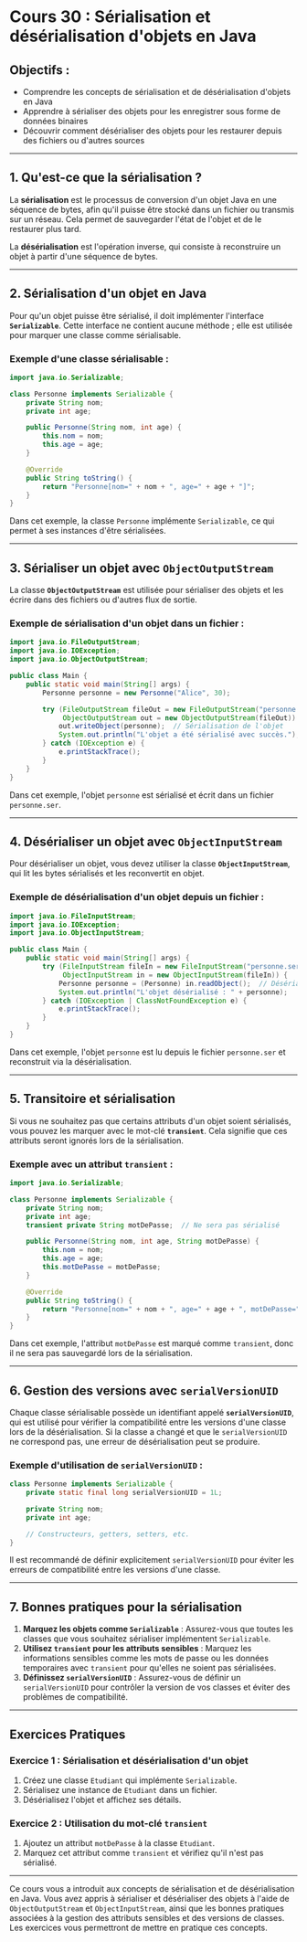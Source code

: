 
# Cours 30 : Sérialisation et désérialisation d'objets en Java

## Objectifs :
- Comprendre les concepts de sérialisation et de désérialisation d'objets en Java
- Apprendre à sérialiser des objets pour les enregistrer sous forme de données binaires
- Découvrir comment désérialiser des objets pour les restaurer depuis des fichiers ou d'autres sources

---

## 1. Qu'est-ce que la sérialisation ?
La **sérialisation** est le processus de conversion d'un objet Java en une séquence de bytes, afin qu'il puisse être stocké dans un fichier ou transmis sur un réseau. Cela permet de sauvegarder l'état de l'objet et de le restaurer plus tard. 

La **désérialisation** est l'opération inverse, qui consiste à reconstruire un objet à partir d'une séquence de bytes.

---

## 2. Sérialisation d'un objet en Java
Pour qu'un objet puisse être sérialisé, il doit implémenter l'interface **`Serializable`**. Cette interface ne contient aucune méthode ; elle est utilisée pour marquer une classe comme sérialisable.

### Exemple d'une classe sérialisable :
```java
import java.io.Serializable;

class Personne implements Serializable {
    private String nom;
    private int age;

    public Personne(String nom, int age) {
        this.nom = nom;
        this.age = age;
    }

    @Override
    public String toString() {
        return "Personne[nom=" + nom + ", age=" + age + "]";
    }
}
```

Dans cet exemple, la classe `Personne` implémente `Serializable`, ce qui permet à ses instances d'être sérialisées.

---

## 3. Sérialiser un objet avec `ObjectOutputStream`
La classe **`ObjectOutputStream`** est utilisée pour sérialiser des objets et les écrire dans des fichiers ou d'autres flux de sortie.

### Exemple de sérialisation d'un objet dans un fichier :
```java
import java.io.FileOutputStream;
import java.io.IOException;
import java.io.ObjectOutputStream;

public class Main {
    public static void main(String[] args) {
        Personne personne = new Personne("Alice", 30);

        try (FileOutputStream fileOut = new FileOutputStream("personne.ser");
             ObjectOutputStream out = new ObjectOutputStream(fileOut)) {
            out.writeObject(personne);  // Sérialisation de l'objet
            System.out.println("L'objet a été sérialisé avec succès.");
        } catch (IOException e) {
            e.printStackTrace();
        }
    }
}
```

Dans cet exemple, l'objet `personne` est sérialisé et écrit dans un fichier `personne.ser`.

---

## 4. Désérialiser un objet avec `ObjectInputStream`
Pour désérialiser un objet, vous devez utiliser la classe **`ObjectInputStream`**, qui lit les bytes sérialisés et les reconvertit en objet.

### Exemple de désérialisation d'un objet depuis un fichier :
```java
import java.io.FileInputStream;
import java.io.IOException;
import java.io.ObjectInputStream;

public class Main {
    public static void main(String[] args) {
        try (FileInputStream fileIn = new FileInputStream("personne.ser");
             ObjectInputStream in = new ObjectInputStream(fileIn)) {
            Personne personne = (Personne) in.readObject();  // Désérialisation de l'objet
            System.out.println("L'objet désérialisé : " + personne);
        } catch (IOException | ClassNotFoundException e) {
            e.printStackTrace();
        }
    }
}
```

Dans cet exemple, l'objet `personne` est lu depuis le fichier `personne.ser` et reconstruit via la désérialisation.

---

## 5. Transitoire et sérialisation
Si vous ne souhaitez pas que certains attributs d'un objet soient sérialisés, vous pouvez les marquer avec le mot-clé **`transient`**. Cela signifie que ces attributs seront ignorés lors de la sérialisation.

### Exemple avec un attribut `transient` :
```java
import java.io.Serializable;

class Personne implements Serializable {
    private String nom;
    private int age;
    transient private String motDePasse;  // Ne sera pas sérialisé

    public Personne(String nom, int age, String motDePasse) {
        this.nom = nom;
        this.age = age;
        this.motDePasse = motDePasse;
    }

    @Override
    public String toString() {
        return "Personne[nom=" + nom + ", age=" + age + ", motDePasse=" + motDePasse + "]";
    }
}
```

Dans cet exemple, l'attribut `motDePasse` est marqué comme `transient`, donc il ne sera pas sauvegardé lors de la sérialisation.

---

## 6. Gestion des versions avec `serialVersionUID`
Chaque classe sérialisable possède un identifiant appelé **`serialVersionUID`**, qui est utilisé pour vérifier la compatibilité entre les versions d'une classe lors de la désérialisation. Si la classe a changé et que le `serialVersionUID` ne correspond pas, une erreur de désérialisation peut se produire.

### Exemple d'utilisation de `serialVersionUID` :
```java
class Personne implements Serializable {
    private static final long serialVersionUID = 1L;

    private String nom;
    private int age;

    // Constructeurs, getters, setters, etc.
}
```

Il est recommandé de définir explicitement `serialVersionUID` pour éviter les erreurs de compatibilité entre les versions d'une classe.

---

## 7. Bonnes pratiques pour la sérialisation
1. **Marquez les objets comme `Serializable`** : Assurez-vous que toutes les classes que vous souhaitez sérialiser implémentent `Serializable`.
2. **Utilisez `transient` pour les attributs sensibles** : Marquez les informations sensibles comme les mots de passe ou les données temporaires avec `transient` pour qu'elles ne soient pas sérialisées.
3. **Définissez `serialVersionUID`** : Assurez-vous de définir un `serialVersionUID` pour contrôler la version de vos classes et éviter des problèmes de compatibilité.

---

## Exercices Pratiques

### Exercice 1 : Sérialisation et désérialisation d'un objet
1. Créez une classe `Etudiant` qui implémente `Serializable`.
2. Sérialisez une instance de `Etudiant` dans un fichier.
3. Désérialisez l'objet et affichez ses détails.

### Exercice 2 : Utilisation du mot-clé `transient`
1. Ajoutez un attribut `motDePasse` à la classe `Etudiant`.
2. Marquez cet attribut comme `transient` et vérifiez qu'il n'est pas sérialisé.

---

Ce cours vous a introduit aux concepts de sérialisation et de désérialisation en Java. Vous avez appris à sérialiser et désérialiser des objets à l'aide de `ObjectOutputStream` et `ObjectInputStream`, ainsi que les bonnes pratiques associées à la gestion des attributs sensibles et des versions de classes. Les exercices vous permettront de mettre en pratique ces concepts.
